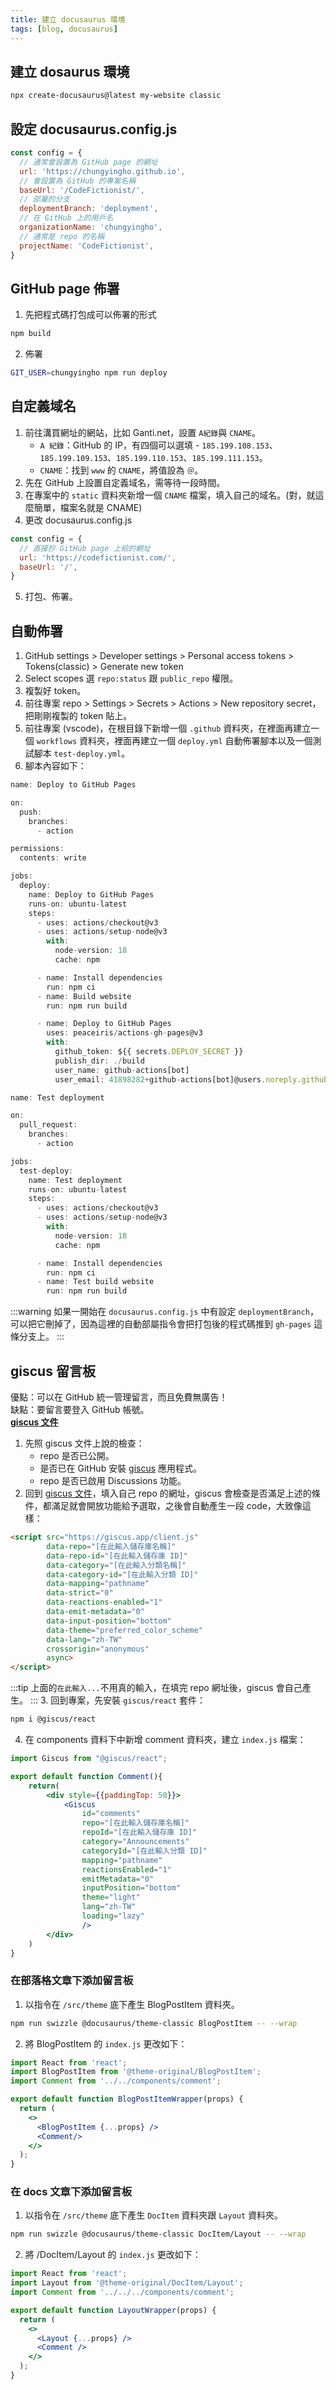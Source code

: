 ```yaml
---
title: 建立 docusaurus 環境
tags: [blog, docusaurus]
---
```

## 建立 dosaurus 環境
```bash
npx create-docusaurus@latest my-website classic
```

## 設定 docusaurus.config.js
```js
const config = {
  // 通常會設置為 GitHub page 的網址
  url: 'https://chungyingho.github.io',
  // 會設置為 GitHub 的專案名稱
  baseUrl: '/CodeFictionist/',
  // 部屬的分支
  deploymentBranch: 'deployment',
  // 在 GitHub 上的用戶名
  organizationName: 'chungyingho',
  // 通常是 repo 的名稱
  projectName: 'CodeFictionist', 
}
```

## GitHub page 佈署
1. 先把程式碼打包成可以佈署的形式
```bash
npm build
```
2. 佈署
```bash
GIT_USER=chungyingho npm run deploy
```

## 自定義域名
1. 前往溝買網址的網站，比如 Ganti.net，設置 `A紀錄`與 `CNAME`。
    * `A 紀錄`：GitHub 的 IP，有四個可以選填 - `185.199.108.153`、`185.199.109.153`、`185.199.110.153`、`185.199.111.153`。
    * `CNAME`：找到 `www` 的 `CNAME`，將值設為 `＠`。
2. 先在 GitHub 上設置自定義域名，需等待一段時間。
3. 在專案中的 `static` 資料夾新增一個 `CNAME` 檔案，填入自己的域名。(對，就這麼簡單，檔案名就是 CNAME)
4. 更改 docusaurus.config.js
```js
const config = {
  // 直接抄 GitHub page 上給的網址
  url: 'https://codefictionist.com/',
  baseUrl: '/',
}
```
5. 打包、佈署。

## 自動佈署
1. GitHub settings > Developer settings > Personal access tokens > Tokens(classic) > Generate new token
2. Select scopes 選 `repo:status` 跟 `public_repo` 權限。
3. 複製好 token。
4. 前往專案 repo > Settings > Secrets > Actions > New repository secret，把剛剛複製的 token 貼上。
5. 前往專案 (vscode)，在根目錄下新增一個 `.github` 資料夾，在裡面再建立一個 `workflows` 資料夾，裡面再建立一個 `deploy.yml` 自動佈署腳本以及一個測試腳本 `test-deploy.yml`。
6. 腳本內容如下：
```js title='deploy.yml'
name: Deploy to GitHub Pages

on:
  push:
    branches:
      - action

permissions:
  contents: write

jobs:
  deploy:
    name: Deploy to GitHub Pages
    runs-on: ubuntu-latest
    steps:
      - uses: actions/checkout@v3
      - uses: actions/setup-node@v3
        with:
          node-version: 18
          cache: npm

      - name: Install dependencies
        run: npm ci
      - name: Build website
        run: npm run build

      - name: Deploy to GitHub Pages
        uses: peaceiris/actions-gh-pages@v3
        with:
          github_token: ${{ secrets.DEPLOY_SECRET }}
          publish_dir: ./build
          user_name: github-actions[bot]
          user_email: 41898282+github-actions[bot]@users.noreply.github.com
```
```js title='test-deploy.yml'
name: Test deployment

on:
  pull_request:
    branches:
      - action

jobs:
  test-deploy:
    name: Test deployment
    runs-on: ubuntu-latest
    steps:
      - uses: actions/checkout@v3
      - uses: actions/setup-node@v3
        with:
          node-version: 18
          cache: npm

      - name: Install dependencies
        run: npm ci
      - name: Test build website
        run: npm run build
```
:::warning
如果一開始在 `docusaurus.config.js` 中有設定 `deploymentBranch`，可以把它刪掉了，因為這裡的自動部屬指令會把打包後的程式碼推到 `gh-pages` 這條分支上。
:::

## giscus 留言板
優點：可以在 GitHub 統一管理留言，而且免費無廣告！  
缺點：要留言要登入 GitHub 帳號。  
[**giscus 文件**](https://giscus.app/zh-TW)

1. 先照 giscus 文件上說的檢查：
    * repo 是否已公開。
    * 是否已在 GitHub 安裝 [giscus](https://github.com/apps/giscus) 應用程式。
    * repo 是否已啟用 Discussions 功能。
2. 回到 [giscus 文件](https://giscus.app/zh-TW)，填入自己 repo 的網址，giscus 會檢查是否滿足上述的條件，都滿足就會開放功能給予選取，之後會自動產生一段 code，大致像這樣：
```html
<script src="https://giscus.app/client.js"
        data-repo="[在此輸入儲存庫名稱]"
        data-repo-id="[在此輸入儲存庫 ID]"
        data-category="[在此輸入分類名稱]"
        data-category-id="[在此輸入分類 ID]"
        data-mapping="pathname"
        data-strict="0"
        data-reactions-enabled="1"
        data-emit-metadata="0"
        data-input-position="bottom"
        data-theme="preferred_color_scheme"
        data-lang="zh-TW"
        crossorigin="anonymous"
        async>
</script>
```
:::tip
上面的`在此輸入...`不用真的輸入，在填完 repo 網址後，giscus 會自己產生。
:::
3. 回到專案，先安裝 `giscus/react` 套件：
```bash
npm i @giscus/react
```
4. 在 components 資料下中新增 comment 資料夾，建立 `index.js` 檔案：
```jsx title='/components/comment/index.js'
import Giscus from "@giscus/react";

export default function Comment(){
    return(
        <div style={{paddingTop: 50}}>
            <Giscus
                id="comments"
                repo="[在此輸入儲存庫名稱]"
                repoId="[在此輸入儲存庫 ID]"
                category="Announcements"
                categoryId="[在此輸入分類 ID]"
                mapping="pathname"
                reactionsEnabled="1"
                emitMetadata="0"
                inputPosition="bottom"
                theme="light"
                lang="zh-TW"
                loading="lazy"
                />
        </div>
    )
}
```
### 在部落格文章下添加留言板
1. 以指令在 `/src/theme` 底下產生 BlogPostItem 資料夾。
```bash
npm run swizzle @docusaurus/theme-classic BlogPostItem -- --wrap
```
2. 將 BlogPostItem 的 `index.js` 更改如下：
```jsx
import React from 'react';
import BlogPostItem from '@theme-original/BlogPostItem';
import Comment from '../../components/comment';

export default function BlogPostItemWrapper(props) {
  return (
    <>
      <BlogPostItem {...props} />
      <Comment/>
    </>
  );
}
```

### 在 docs 文章下添加留言板
1. 以指令在 `/src/theme` 底下產生 `DocItem` 資料夾跟 `Layout` 資料夾。
```bash
npm run swizzle @docusaurus/theme-classic DocItem/Layout -- --wrap
```
2. 將 /DocItem/Layout 的 `index.js` 更改如下：
```jsx
import React from 'react';
import Layout from '@theme-original/DocItem/Layout';
import Comment from '../../../components/comment';

export default function LayoutWrapper(props) {
  return (
    <>
      <Layout {...props} />
      <Comment />
    </>
  );
}
```